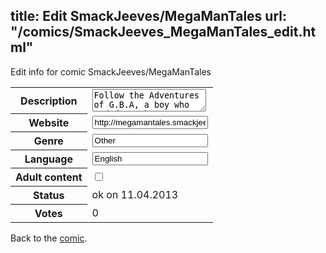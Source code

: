 title: Edit SmackJeeves/MegaManTales
url: "/comics/SmackJeeves_MegaManTales_edit.html"
---
Edit info for comic SmackJeeves/MegaManTales

<form name="comic" action="http://gaepostmail.appengine.com/comic" name="post">
<table class="comicinfo">
<tr>
<th>Description</th><td><textarea name="description">Follow the Adventures of G.B.A, a boy who ended up the MegaMan world and must find a way back home. Status: FINISHED! FOR REALZ NOW!</textarea></td>
</tr>
<tr>
<th>Website</th><td><input type="text" name="url" value="http://megamantales.smackjeeves.com/comics/"/></td>
</tr>
<tr>
<th>Genre</th><td><input type="text" name="genre" value="Other"/></td>
</tr>
<tr>
<th>Language</th><td><input type="text" name="language" value="English"/></td>
</tr>
<tr>
<th>Adult content</th><td><input type="checkbox" name="adult" value="adult" /></td>
</tr>
<tr>
<th>Status</th><td>ok on 11.04.2013</td>
</tr>
<tr>
<th>Votes</th><td>0</div></td>
</tr>
</table>
</form>

Back to the [comic](/comics/SmackJeeves_MegaManTales.html).
